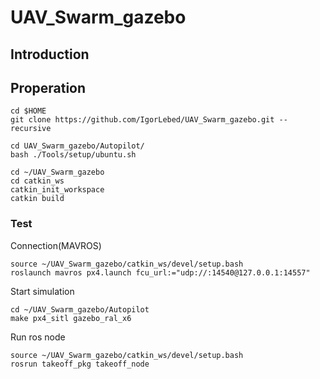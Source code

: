 # UAV_Swarm_gazebo

## Introduction

## Properation
```
cd $HOME
git clone https://github.com/IgorLebed/UAV_Swarm_gazebo.git --recursive
```
```
cd UAV_Swarm_gazebo/Autopilot/
bash ./Tools/setup/ubuntu.sh
```

```
cd ~/UAV_Swarm_gazebo
cd catkin_ws
catkin_init_workspace
catkin build
```
### Test
Connection(MAVROS)
```
source ~/UAV_Swarm_gazebo/catkin_ws/devel/setup.bash
roslaunch mavros px4.launch fcu_url:="udp://:14540@127.0.0.1:14557"
```

Start simulation
```
cd ~/UAV_Swarm_gazebo/Autopilot
make px4_sitl gazebo_ral_x6
```
Run ros node
```
source ~/UAV_Swarm_gazebo/catkin_ws/devel/setup.bash
rosrun takeoff_pkg takeoff_node
```


